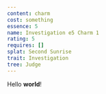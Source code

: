 ```yaml
---
content: charm
cost: something
essence: 5
name: Investigation e5 Charm 1
rating: 5
requires: []
splat: Second Sunrise
trait: Investigation
tree: Judge
---
```


Hello **world**!

